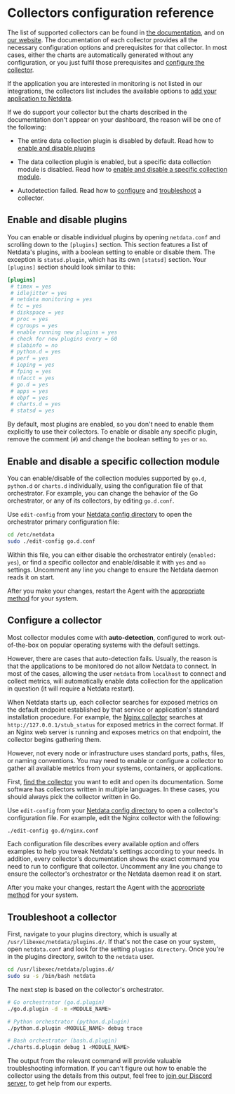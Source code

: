 # Collectors configuration reference

The list of supported collectors can be found in [the documentation](/src/collectors/COLLECTORS.md),
and on [our website](https://www.netdata.cloud/integrations). The documentation of each collector provides all the
necessary configuration options and prerequisites for that collector. In most cases, either the charts are automatically generated
without any configuration, or you just fulfil those prerequisites and [configure the collector](#configure-a-collector).

If the application you are interested in monitoring is not listed in our integrations, the collectors list includes
the available options to
[add your application to Netdata](https://github.com/netdata/netdata/edit/master/src/collectors/COLLECTORS.md#add-your-application-to-netdata).

If we do support your collector but the charts described in the documentation don't appear on your dashboard, the reason will
be one of the following:

- The entire data collection plugin is disabled by default. Read how to [enable and disable plugins](#enable-and-disable-plugins)

- The data collection plugin is enabled, but a specific data collection module is disabled. Read how to
    [enable and disable a specific collection module](#enable-and-disable-a-specific-collection-module).

- Autodetection failed. Read how to [configure](#configure-a-collector) and [troubleshoot](#troubleshoot-a-collector) a collector.

## Enable and disable plugins

You can enable or disable individual plugins by opening `netdata.conf` and scrolling down to the `[plugins]` section.
This section features a list of Netdata's plugins, with a boolean setting to enable or disable them. The exception is
`statsd.plugin`, which has its own `[statsd]` section. Your `[plugins]` section should look similar to this:

```conf
[plugins]
 # timex = yes
 # idlejitter = yes
 # netdata monitoring = yes
 # tc = yes
 # diskspace = yes
 # proc = yes
 # cgroups = yes
 # enable running new plugins = yes
 # check for new plugins every = 60
 # slabinfo = no
 # python.d = yes
 # perf = yes
 # ioping = yes
 # fping = yes
 # nfacct = yes
 # go.d = yes
 # apps = yes
 # ebpf = yes
 # charts.d = yes
 # statsd = yes
```

By default, most plugins are enabled, so you don't need to enable them explicitly to use their collectors. To enable or
disable any specific plugin, remove the comment (`#`) and change the boolean setting to `yes` or `no`.

## Enable and disable a specific collection module

You can enable/disable of the collection modules supported by `go.d`, `python.d` or `charts.d` individually, using the
configuration file of that orchestrator. For example, you can change the behavior of the Go orchestrator, or any of its
collectors, by editing `go.d.conf`.

Use `edit-config` from your [Netdata config directory](/docs/netdata-agent/configuration/README.md#the-netdata-config-directory)
to open the orchestrator primary configuration file:

```bash
cd /etc/netdata
sudo ./edit-config go.d.conf
```

Within this file, you can either disable the orchestrator entirely (`enabled: yes`), or find a specific collector and
enable/disable it with `yes` and `no` settings. Uncomment any line you change to ensure the Netdata daemon reads it on
start.

After you make your changes, restart the Agent with the [appropriate method](/docs/netdata-agent/start-stop-restart.md) for your system.

## Configure a collector

Most collector modules come with **auto-detection**, configured to work out-of-the-box on popular operating systems with
the default settings.

However, there are cases that auto-detection fails. Usually, the reason is that the applications to be monitored do not
allow Netdata to connect. In most of the cases, allowing the user `netdata` from `localhost` to connect and collect
metrics, will automatically enable data collection for the application in question (it will require a Netdata restart).

When Netdata starts up, each collector searches for exposed metrics on the default endpoint established by that service
or application's standard installation procedure. For example,
the [Nginx collector](/src/go/plugin/go.d/modules/nginx/README.md) searches at
`http://127.0.0.1/stub_status` for exposed metrics in the correct format. If an Nginx web server is running and exposes
metrics on that endpoint, the collector begins gathering them.

However, not every node or infrastructure uses standard ports, paths, files, or naming conventions. You may need to
enable or configure a collector to gather all available metrics from your systems, containers, or applications.

First, [find the collector](/src/collectors/COLLECTORS.md) you want to edit
and open its documentation. Some software has collectors written in multiple languages. In these cases, you should always
pick the collector written in Go.

Use `edit-config` from your
[Netdata config directory](/docs/netdata-agent/configuration/README.md#the-netdata-config-directory)
to open a collector's configuration file. For example, edit the Nginx collector with the following:

```bash
./edit-config go.d/nginx.conf
```

Each configuration file describes every available option and offers examples to help you tweak Netdata's settings
according to your needs. In addition, every collector's documentation shows the exact command you need to run to
configure that collector. Uncomment any line you change to ensure the collector's orchestrator or the Netdata daemon
read it on start.

After you make your changes, restart the Agent with the [appropriate method](/docs/netdata-agent/start-stop-restart.md) for your system.

## Troubleshoot a collector

First, navigate to your plugins directory, which is usually at `/usr/libexec/netdata/plugins.d/`. If that's not the case
on your system, open `netdata.conf` and look for the setting `plugins directory`. Once you're in the plugins directory,
switch to the `netdata` user.

```bash
cd /usr/libexec/netdata/plugins.d/
sudo su -s /bin/bash netdata
```

The next step is based on the collector's orchestrator.

```bash
# Go orchestrator (go.d.plugin)
./go.d.plugin -d -m <MODULE_NAME>

# Python orchestrator (python.d.plugin)
./python.d.plugin <MODULE_NAME> debug trace

# Bash orchestrator (bash.d.plugin)
./charts.d.plugin debug 1 <MODULE_NAME>
```

The output from the relevant command will provide valuable troubleshooting information. If you can't figure out how to
enable the collector using the details from this output, feel free to [join our Discord server](https://discord.com/invite/2mEmfW735j),
to get help from our experts.
